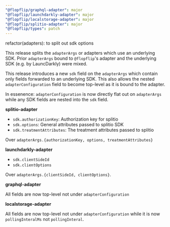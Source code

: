 ```yaml
---
"@flopflip/graphql-adapter": major
"@flopflip/launchdarkly-adapter": major
"@flopflip/localstorage-adapter": major
"@flopflip/splitio-adapter": major
"@flopflip/types": patch
---
```


refactor(adapters): to split out sdk options

This release splits the `adapterArgs` or adapters which use an underlying SDK. Prior `adapterArgs` bound to `@flopflip`'s adapter and the underlying SDK (e.g. by LauncDarkly) were mixed.

This release introduces a new `sdk` field on the `adapterArgs` which contain only fields forwarded to an underlying SDK. This also allows the nested `adapterConfiguration` field to become top-level as it is bound to the adapter.

In essenence: `adapterConfiguration` is now directly flat out on `adapterArgs` while any SDK fields are nested into the `sdk` field.

**splitio-adapter**

- `sdk.authorizationKey`: Authorization key for splitio
- `sdk.options`: General attributes passed to splitio SDK
- `sdk.treatmentAttributes`: The treatment attributes passed to splitio

Over `adapterArgs.{authorizationKey, options, treatmentAttributes}`

**launchdarkly-adapter**

- `sdk.clientSideId`
- `sdk.clientOptions`

Over `adapterArgs.{clientSideId, clientOptions}`.

**graphql-adapter**

All fields are now top-level not under `adapterConfiguration`

**localstorage-adapter**

All fields are now top-level not under `adapterConfiguration` while it is now `pollingInteralMs` not `pollingInteral`.


